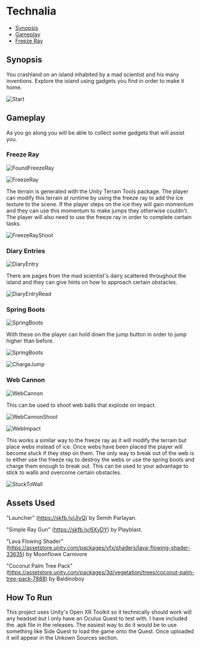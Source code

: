 # Technalia

 - [Synopsis](https://github.com/josharms00/TechnaliaVR/blob/main/README.md#synopsis)
 - [Gameplay](https://github.com/josharms00/TechnaliaVR/blob/main/README.md#gameplay)
  - [Freeze Ray](https://github.com/josharms00/TechnaliaVR/blob/main/README.md#freeze-ray)

## Synopsis

You crashland on an island inhabited by a mad scientist and his many inventions. Explore the island using gadgets you find in order to make it home.

![Start](/screenshots/start.PNG)

## Gameplay

As you go along you will be able to collect some gadgets that will assist you.

### Freeze Ray

![FoundFreezeRay](/screenshots/freezeray_found.PNG)

![FreezeRay](/screenshots/freezeray.PNG)

The terrain is generated with the Unity Terrain Tools package. The player can modify this terrain at runtime by using the freeze ray to add the ice texture to the scene. If the player steps on the ice they will gain momentum and they can use this momentum to make jumps they otherwise couldn't. The player will also need to use the freeze ray in order to complete certain tasks.

![FreezeRayShoot](/screenshots/freezeray_shooting.PNG)

### Diary Entries

![DiaryEntry](/screenshots/diaryentry.PNG)

There are pages from the mad scientist's dairy scattered throughout the island and they can give hints on how to approach certain obstacles.

![DiaryEntryRead](/screenshots/diaryentry_read.PNG)

### Spring Boots

![SpringBoots](/screenshots/springboots.PNG)

With these on the player can hold down the jump button in order to jump higher than before.

![SpringBoots](/screenshots/springboots_charging.PNG)

![ChargeJump](/screenshots/chargejump.PNG)

### Web Cannon

![WebCannon](/screenshots/WebCannon.PNG)

This can be used to shoot web balls that explode on impact.

![WebCannonShoot](/screenshots/webcannon_shoot.PNG)

![WebImpact](/screenshots/webimpact.PNG)

This works a similar way to the freeze ray as it will modify the terrain but place webs instead of ice. Once webs have been placed the player will become stuck
if they step on them. The only way to break out of the web is to either use the freeze ray to destroy the webs or use the spring boots and charge them enough to
break out. This can be used to your advantage to stick to walls and overcome certain obstacles.

![StuckToWall](/screenshots/stucktoawall.PNG)

## Assets Used

"Launcher" (https://skfb.ly/JIvQ) by Semih Parlayan.

"Simple Ray Gun" (https://skfb.ly/6XyDY) by Playblast.

"Lava Flowing Shader" (https://assetstore.unity.com/packages/vfx/shaders/lava-flowing-shader-33635) by Moonflowe Carnivore

"Coconut Palm Tree Pack" (https://assetstore.unity.com/packages/3d/vegetation/trees/coconut-palm-tree-pack-7888) by Baldinoboy

## How To Run

This project uses Unity's Open XR Toolkit so it technically should work will any headset but I only have an Oculus Quest to test with. I have included the .apk file in the releases. The easiest way to do it would be to use something like Side Quest to load the game onto the Quest. Once uploaded it will appear in the Unkown Sources section.
